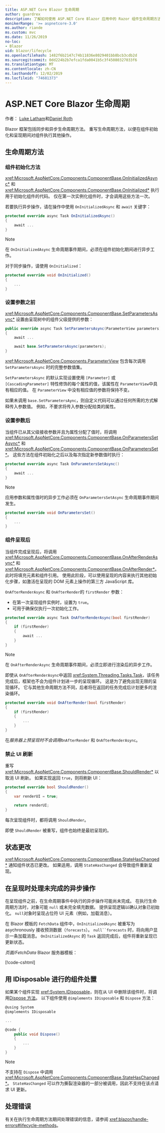 ```yaml
---
title: ASP.NET Core Blazor 生命周期
author: guardrex
description: 了解如何使用 ASP.NET Core Blazor 应用中的 Razor 组件生命周期方法。
monikerRange: '>= aspnetcore-3.0'
ms.author: riande
ms.custom: mvc
ms.date: 11/26/2019
no-loc:
- Blazor
uid: blazor/lifecycle
ms.openlocfilehash: 1482f6b2147c74b11836e8029401bb8bcb3cdb2d
ms.sourcegitcommit: 0dd224b2b7efca1fda0041b5c3f45080327033f6
ms.translationtype: MT
ms.contentlocale: zh-CN
ms.lasthandoff: 12/02/2019
ms.locfileid: "74681373"
---
```

# <a name="aspnet-core-opno-locblazor-lifecycle"></a>ASP.NET Core Blazor 生命周期

作者： [Luke Latham](https://github.com/guardrex)和[Daniel Roth](https://github.com/danroth27)

Blazor 框架包括同步和异步生命周期方法。 重写生命周期方法，以便在组件初始化和呈现期间对组件执行其他操作。

## <a name="lifecycle-methods"></a>生命周期方法

### <a name="component-initialization-methods"></a>组件初始化方法

<xref:Microsoft.AspNetCore.Components.ComponentBase.OnInitializedAsync*> 和 <xref:Microsoft.AspNetCore.Components.ComponentBase.OnInitialized*> 执行用于初始化组件的代码。 仅在第一次实例化组件时，才会调用这些方法一次。

若要执行异步操作，请在操作中使用 `OnInitializedAsync` 和 `await` 关键字：

```csharp
protected override async Task OnInitializedAsync()
{
    await ...
}
```

> [!NOTE]
> 在 `OnInitializedAsync` 生命周期事件期间，必须在组件初始化期间进行异步工作。

对于同步操作，请使用 `OnInitialized`：

```csharp
protected override void OnInitialized()
{
    ...
}
```

### <a name="before-parameters-are-set"></a>设置参数之前

<xref:Microsoft.AspNetCore.Components.ComponentBase.SetParametersAsync*> 设置由呈现树中的组件父级提供的参数：

```csharp
public override async Task SetParametersAsync(ParameterView parameters)
{
    await ...

    await base.SetParametersAsync(parameters);
}
```

<xref:Microsoft.AspNetCore.Components.ParameterView> 包含每次调用 `SetParametersAsync` 时的完整参数值集。

`SetParametersAsync` 的默认实现设置使用 `[Parameter]` 或 `[CascadingParameter]` 特性修饰的每个属性的值，该属性在 `ParameterView`中具有相应的值。 在 `ParameterView` 中没有相应值的参数将保持不变。

如果未调用 `base.SetParametersAync`，则自定义代码可以通过任何所需的方式解释传入参数值。 例如，不要求将传入参数分配给类的属性。

### <a name="after-parameters-are-set"></a>设置参数后

当组件已从其父级接收参数并且为属性分配了值时，将调用 <xref:Microsoft.AspNetCore.Components.ComponentBase.OnParametersSetAsync*> 和 <xref:Microsoft.AspNetCore.Components.ComponentBase.OnParametersSet*>。 这些方法在组件初始化之后以及每次指定新参数值时执行：

```csharp
protected override async Task OnParametersSetAsync()
{
    await ...
}
```

> [!NOTE]
> 应用参数和属性值时的异步工作必须在 `OnParametersSetAsync` 生命周期事件期间发生。

```csharp
protected override void OnParametersSet()
{
    ...
}
```

### <a name="after-component-render"></a>组件呈现后

当组件完成呈现后，将调用 <xref:Microsoft.AspNetCore.Components.ComponentBase.OnAfterRenderAsync*> 和 <xref:Microsoft.AspNetCore.Components.ComponentBase.OnAfterRender*>。 此时将填充元素和组件引用。 使用此阶段，可以使用呈现的内容来执行其他初始化步骤，如激活在呈现的 DOM 元素上操作的第三方 JavaScript 库。

`OnAfterRenderAsync` 和 `OnAfterRender`的 `firstRender` 参数：

* 在第一次呈现组件实例时，设置为 `true`。
* 可用于确保仅执行一次初始化工作。

```csharp
protected override async Task OnAfterRenderAsync(bool firstRender)
{
    if (firstRender)
    {
        await ...
    }
}
```

> [!NOTE]
> 在 `OnAfterRenderAsync` 生命周期事件期间，必须立即进行渲染后的异步工作。
>
> 即使从 `OnAfterRenderAsync`中返回 <xref:System.Threading.Tasks.Task>，该任务完成后，框架也不会为组件计划进一步的呈现循环。 这是为了避免出现无限的呈现循环。 它与其他生命周期方法不同，后者将在返回的任务完成后计划更多的渲染循环。

```csharp
protected override void OnAfterRender(bool firstRender)
{
    if (firstRender)
    {
        ...
    }
}
```

在*服务器上预呈现时不会调用*`OnAfterRender` 和 `OnAfterRenderAsync`。

### <a name="suppress-ui-refreshing"></a>禁止 UI 刷新

重写 <xref:Microsoft.AspNetCore.Components.ComponentBase.ShouldRender*> 以取消 UI 刷新。 如果实现返回 `true`，则将刷新 UI：

```csharp
protected override bool ShouldRender()
{
    var renderUI = true;

    return renderUI;
}
```

每次呈现组件时，都将调用 `ShouldRender`。

即使 `ShouldRender` 被重写，组件也始终是最初呈现的。

## <a name="state-changes"></a>状态更改

<xref:Microsoft.AspNetCore.Components.ComponentBase.StateHasChanged*> 通知组件状态已更改。 如果适用，调用 `StateHasChanged` 会导致组件重新呈现。

## <a name="handle-incomplete-async-actions-at-render"></a>在呈现时处理未完成的异步操作

在呈现组件之前，在生命周期事件中执行的异步操作可能尚未完成。 在执行生命周期方法时，对象可能 `null` 或未完全填充数据。 提供呈现逻辑以确认对象已初始化。 `null`对象时呈现占位符 UI 元素（例如，加载消息）。

在 Blazor 模板的 `FetchData` 组件中，`OnInitializedAsync` 被重写为 asychronously 接收预测数据（`forecasts`）。 `null``forecasts` 时，将向用户显示一条加载消息。 `OnInitializedAsync` 的 `Task` 返回完成后，组件将重新呈现已更新状态。

*页面/FetchData* Blazor 服务器模板：

[!code-cshtml[](lifecycle/samples_snapshot/3.x/FetchData.razor?highlight=9,21,25)]

## <a name="component-disposal-with-idisposable"></a>用 IDisposable 进行的组件处置

如果某个组件实现 <xref:System.IDisposable>，则在从 UI 中删除该组件时，将调用[Dispose 方法](/dotnet/standard/garbage-collection/implementing-dispose)。 以下组件使用 `@implements IDisposable` 和 `Dispose` 方法：

```csharp
@using System
@implements IDisposable

...

@code {
    public void Dispose()
    {
        ...
    }
}
```

> [!NOTE]
> 不支持在 `Dispose` 中调用 <xref:Microsoft.AspNetCore.Components.ComponentBase.StateHasChanged*>。 `StateHasChanged` 可以作为撕裂渲染器的一部分被调用，因此不支持在该点请求 UI 更新。

## <a name="handle-errors"></a>处理错误

有关在执行生命周期方法期间处理错误的信息，请参阅 <xref:blazor/handle-errors#lifecycle-methods>。
